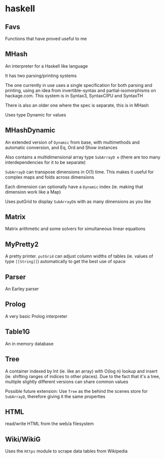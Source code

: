 # haskell

## Favs

Functions that have proved useful to me

## MHash

An interpreter for a Haskell like language

It has two parsing/printing systems

The one currently in use uses a single specification for both parsing and printing,
using an idea from invertible-syntax and partial-isomorphisms on hackage.com.
This system is in Syntax3, SyntaxCIPU and SyntaxTH

There is also an older one where the spec is separate, this is in MHash

Uses type Dynamic for values

## MHashDynamic

An extended version of `Dynamic` from base, with multimethods and automatic conversion, and Eq, Ord and Show instances

Also contains a multidimensional array type `SubArrayD e` (there are too many interdependencies for it to be separate)

`SubArrayD` can transpose dimensions in O(1) time. This makes it useful for complex maps and folds across dimensions

Each dimension can optionally have a `Dynamic` index (ie. making that dimension work like a Map)

Uses putGrid to display `SubArrayD`s with as many dimensions as you like

## Matrix

Matrix arithmetic and some solvers for simultaneous linear equations

## MyPretty2

A pretty printer. `putGrid` can adjust column widths of tables (ie. values of type `[[String]]`) automatically to get the best use of space

## Parser

An Earley parser

## Prolog

A very basic Prolog interpreter

## Table1G

An in memory database

## Tree

A container indexed by Int (ie. like an array) with O(log n) lookup and insert (ie. shifting ranges of indices to other places).
Due to the fact that it's a tree, multiple slightly different versions can share common values

Possible future extension: Use `Tree` as the behind the scenes store for `SubArrayD`, therefore giving it the same properties

## HTML

read/write HTML from the web/a filesystem

## Wiki/WikiG

Uses the `Https` module to scrape data tables from Wikipedia
